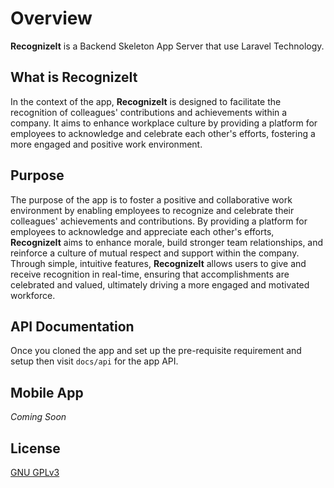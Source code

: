 # Overview

**RecognizeIt** is a Backend Skeleton App Server that use Laravel Technology.

## What is **RecognizeIt**

In the context of the app, **RecognizeIt** is designed to facilitate the recognition of colleagues' contributions and achievements within a company. It aims to enhance workplace culture by providing a platform for employees to acknowledge and celebrate each other's efforts, fostering a more engaged and positive work environment.

## Purpose

The purpose of the app is to foster a positive and collaborative work environment by enabling employees to recognize and celebrate their colleagues' achievements and contributions. By providing a platform for employees to acknowledge and appreciate each other's efforts, **RecognizeIt** aims to enhance morale, build stronger team relationships, and reinforce a culture of mutual respect and support within the company. Through simple, intuitive features, **RecognizeIt** allows users to give and receive recognition in real-time, ensuring that accomplishments are celebrated and valued, ultimately driving a more engaged and motivated workforce.

## API Documentation

Once you cloned the app and set up the pre-requisite requirement and setup then visit `docs/api` for the app API.

## Mobile App

_Coming Soon_

## License

[GNU GPLv3](https://choosealicense.com/licenses/gpl-3.0/)
